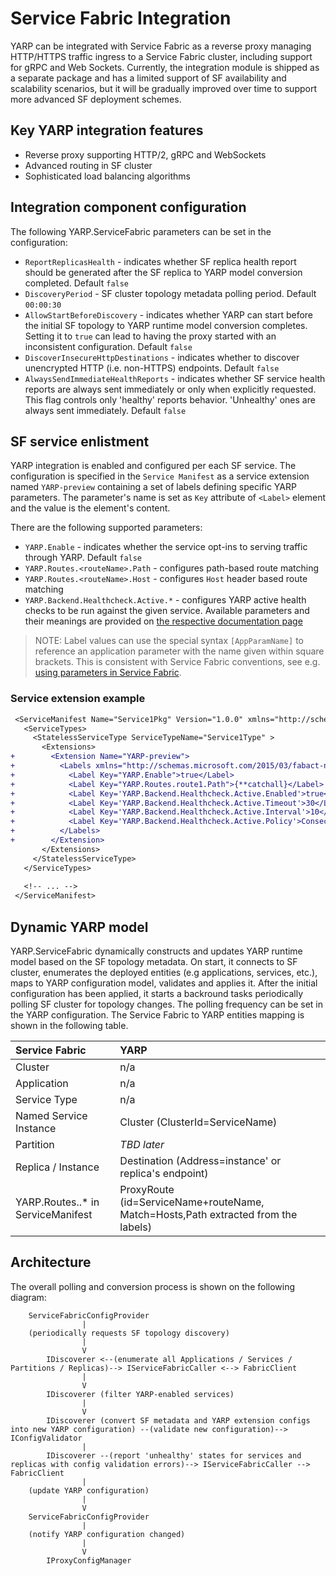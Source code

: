 # Service Fabric Integration
YARP can be integrated with Service Fabric as a reverse proxy managing HTTP/HTTPS traffic ingress to a Service Fabric cluster, including support for gRPC and Web Sockets. Currently, the integration module is shipped as a separate package and has a limited support of SF availability and scalability scenarios, but it will be gradually improved over time to support more advanced SF deployment schemes.

## Key YARP integration features
- Reverse proxy supporting HTTP/2, gRPC and WebSockets
- Advanced routing in SF cluster
- Sophisticated load balancing algorithms

## Integration component configuration
The following YARP.ServiceFabric parameters can be set in the configuration:
- `ReportReplicasHealth` - indicates whether SF replica health report should be generated after the SF replica to YARP model conversion completed. Default `false`
- `DiscoveryPeriod` - SF cluster topology metadata polling period. Default `00:00:30`
- `AllowStartBeforeDiscovery` - indicates whether YARP can start before the initial SF topology to YARP runtime model conversion completes. Setting it to `true` can lead to having the proxy started with an inconsistent configuration. Default `false`
- `DiscoverInsecureHttpDestinations` - indicates whether to discover unencrypted HTTP (i.e. non-HTTPS) endpoints. Default `false`
- `AlwaysSendImmediateHealthReports` - indicates whether SF service health reports are always sent immediately or only when explicitly requested. This flag controls only 'healthy' reports behavior. 'Unhealthy' ones are always sent immediately. Default `false`

## SF service enlistment
YARP integration is enabled and configured per each SF service. The configuration is specified in the `Service Manifest` as a service extension named `YARP-preview` containing a set of labels defining specific YARP parameters. The parameter's name is set as `Key` attribute of `<Label>` element and the value is the element's content.

There are the following supported parameters:
- `YARP.Enable` - indicates whether the service opt-ins to serving traffic through YARP. Default `false`
- `YARP.Routes.<routeName>.Path` - configures path-based route matching
- `YARP.Routes.<routeName>.Host` - configures `Host` header based route matching
- `YARP.Backend.Healthcheck.Active.*` - configures YARP active health checks to be run against the given service. Available parameters and their meanings are provided on [the respective documentation page](xref:dests-health-checks.md)

> NOTE: Label values can use the special syntax `[AppParamName]` to reference an application parameter with the name given within square brackets. This is consistent with Service Fabric conventions, see e.g. [using parameters in Service Fabric](https://docs.microsoft.com/en-us/azure/service-fabric/service-fabric-how-to-specify-port-number-using-parameters).

### Service extension example
```diff
 <ServiceManifest Name="Service1Pkg" Version="1.0.0" xmlns="http://schemas.microsoft.com/2011/01/fabric">
   <ServiceTypes>
     <StatelessServiceType ServiceTypeName="Service1Type" >
       <Extensions>
+        <Extension Name="YARP-preview">
+          <Labels xmlns="http://schemas.microsoft.com/2015/03/fabact-no-schema">
+            <Label Key="YARP.Enable">true</Label>
+            <Label Key="YARP.Routes.route1.Path">{**catchall}</Label>
+            <Label Key='YARP.Backend.Healthcheck.Active.Enabled'>true</Label>
+            <Label Key='YARP.Backend.Healthcheck.Active.Timeout'>30</Label>
+            <Label Key='YARP.Backend.Healthcheck.Active.Interval'>10</Label>
+            <Label Key='YARP.Backend.Healthcheck.Active.Policy'>ConsecutiveFailures</Label>
+          </Labels>
+        </Extension>
       </Extensions>
     </StatelessServiceType>
   </ServiceTypes>
 
   <!-- ... -->
 </ServiceManifest>
```

## Dynamic YARP model
YARP.ServiceFabric dynamically constructs and updates YARP runtime model based on the SF topology metadata. On start, it connects to SF cluster, enumerates the deployed entities (e.g applications, services, etc.), maps to YARP configuration model, validates and applies it. After the initial configuration has been applied, it starts a backround tasks periodically polling SF cluster for topology changes. The polling frequency can be set in the YARP configuration. The Service Fabric to YARP entities mapping is shown in the following table.

Service Fabric | YARP 
:--- | :---
Cluster | n/a
Application | n/a
Service Type | n/a
Named Service Instance | Cluster (ClusterId=ServiceName)
Partition | *TBD later*
Replica / Instance | Destination (Address=instance' or replica's endpoint)
YARP.Routes.<routeName>.* in ServiceManifest | ProxyRoute (id=ServiceName+routeName, Match=Hosts,Path extracted from the labels)

## Architecture
The overall polling and conversion process is shown on the following diagram:
```
    ServiceFabricConfigProvider
                |
    (periodically requests SF topology discovery)
                |
                V
        IDiscoverer <--(enumerate all Applications / Services / Partitions / Replicas)--> IServiceFabricCaller <--> FabricClient
                |
                V
        IDiscoverer (filter YARP-enabled services)
                |
                V
        IDiscoverer (convert SF metadata and YARP extension configs into new YARP configuration) --(validate new configuration)--> IConfigValidator
                |
        IDiscoverer --(report 'unhealthy' states for services and replicas with config validation errors)--> IServiceFabricCaller --> FabricClient
                |
    (update YARP configuration)
                |
                V
    ServiceFabricConfigProvider
                |
    (notify YARP configuration changed)
                |
                V
        IProxyConfigManager
```